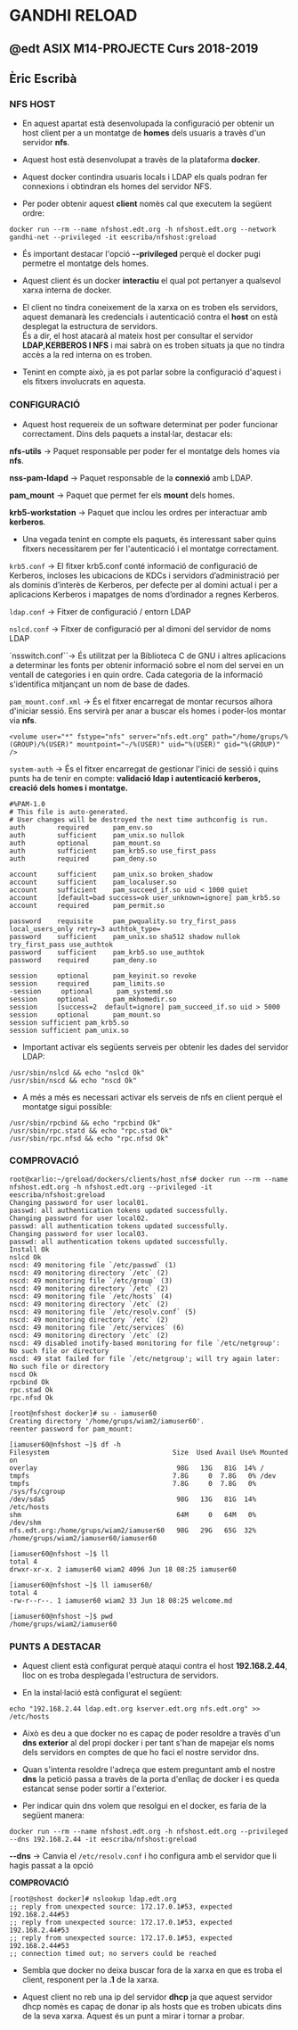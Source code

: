 # GANDHI RELOAD
## @edt ASIX M14-PROJECTE Curs 2018-2019
## Èric Escribà

### NFS HOST

* En aquest apartat està desenvolupada la configuració per obtenir un host client per a un montatge de **homes** dels usuaris a travès d'un servidor **nfs**.

* Aquest host està desenvolupat a travès de la plataforma **docker**.

* Aquest docker contindra usuaris locals i LDAP els quals podran fer connexions i obtindran els homes del servidor NFS.

* Per poder obtenir aquest **client** nomès cal que executem la següent ordre:

```
docker run --rm --name nfshost.edt.org -h nfshost.edt.org --network gandhi-net --privileged -it eescriba/nfshost:greload
```
* És important destacar l'opció **--privileged** perquè el docker pugi permetre el montatge dels homes.

* Aquest client és un docker **interactiu** el qual pot pertanyer a qualsevol xarxa interna de docker. 

* El client no tindra coneixement de la xarxa on es troben els servidors, aquest demanarà les credencials i autenticació contra el **host** on està desplegat la estructura de servidors.  
És a dir, el host atacarà al mateix host per consultar el servidor **LDAP,KERBEROS I NFS**  i mai sabrà on es troben situats ja que no tindra accès a la red interna on es troben. 

* Tenint en compte això, ja es pot parlar sobre la configuració d'aquest i els fitxers involucrats en aquesta.

### CONFIGURACIÓ

* Aquest host requereix de un software determinat per poder funcionar correctament. Dins dels paquets a instal·lar, destacar els:

**nfs-utils** -> Paquet responsable per poder fer el montatge dels homes via **nfs**.

**nss-pam-ldapd** -> Paquet responsable de la **connexió** amb LDAP.

**pam_mount** -> Paquet que permet fer els **mount** dels homes.

**krb5-workstation** -> Paquet que inclou les ordres per interactuar amb **kerberos**.


* Una vegada tenint en compte els paquets, és interessant saber quins fitxers necessitarem per fer l'autenticació i el montatge correctament. 

`krb5.conf` ->  El fitxer krb5.conf conté informació de configuració de Kerberos, incloses les ubicacions de KDCs i servidors d’administració per als dominis d’interès de Kerberos, per defecte per al domini actual i per a aplicacions Kerberos i mapatges de noms d’ordinador a regnes Kerberos.

`ldap.conf` -> Fitxer de configuració / entorn LDAP

`nslcd.conf` -> Fitxer de configuració per al dimoni del servidor de noms LDAP

`nsswitch.conf``->  És utilitzat per la Biblioteca C de GNU i altres aplicacions a determinar les fonts per obtenir informació sobre el nom del servei en un ventall de categories i en quin ordre. Cada categoria de la informació s'identifica mitjançant un nom de base de dades.

`pam_mount.conf.xml` -> És el fitxer encarregat de montar recursos alhora d'iniciar sessió. Ens servirà per anar a buscar els homes i poder-los montar via **nfs**.

```
<volume user="*" fstype="nfs" server="nfs.edt.org" path="/home/grups/%(GROUP)/%(USER)" mountpoint="~/%(USER)" uid="%(USER)" gid="%(GROUP)" />
```

`system-auth` -> És el fitxer encarregat de gestionar l'inici de sessió i quins punts ha de tenir en compte: **validació ldap i autenticació kerberos, creació dels homes i montatge.**

```
#%PAM-1.0
# This file is auto-generated.
# User changes will be destroyed the next time authconfig is run.
auth        required      pam_env.so
auth        sufficient    pam_unix.so nullok
auth        optional      pam_mount.so
auth        sufficient    pam_krb5.so use_first_pass
auth        required      pam_deny.so

account     sufficient    pam_unix.so broken_shadow
account     sufficient    pam_localuser.so
account     sufficient    pam_succeed_if.so uid < 1000 quiet
account     [default=bad success=ok user_unknown=ignore] pam_krb5.so
account     required      pam_permit.so

password    requisite     pam_pwquality.so try_first_pass local_users_only retry=3 authtok_type=
password    sufficient    pam_unix.so sha512 shadow nullok try_first_pass use_authtok
password    sufficient    pam_krb5.so use_authtok
password    required      pam_deny.so

session     optional      pam_keyinit.so revoke
session     required      pam_limits.so
-session     optional      pam_systemd.so
session     optional      pam_mkhomedir.so
session     [success=2  default=ignore] pam_succeed_if.so uid > 5000
session     optional      pam_mount.so
session sufficient pam_krb5.so
session sufficient pam_unix.so
```

* Important activar els següents serveis per obtenir les dades del servidor LDAP:

```
/usr/sbin/nslcd && echo "nslcd Ok"
/usr/sbin/nscd && echo "nscd Ok"
```

* A més a més es necessari activar els serveis de nfs en client perquè el montatge sigui possible:

```
/usr/sbin/rpcbind && echo "rpcbind Ok"
/usr/sbin/rpc.statd && echo "rpc.stad Ok"
/usr/sbin/rpc.nfsd && echo "rpc.nfsd Ok"
```


### COMPROVACIÓ

```
root@xarlio:~/greload/dockers/clients/host_nfs# docker run --rm --name nfshost.edt.org -h nfshost.edt.org --privileged -it eescriba/nfshost:greload
Changing password for user local01.
passwd: all authentication tokens updated successfully.
Changing password for user local02.
passwd: all authentication tokens updated successfully.
Changing password for user local03.
passwd: all authentication tokens updated successfully.
Install Ok
nslcd Ok
nscd: 49 monitoring file `/etc/passwd` (1)
nscd: 49 monitoring directory `/etc` (2)
nscd: 49 monitoring file `/etc/group` (3)
nscd: 49 monitoring directory `/etc` (2)
nscd: 49 monitoring file `/etc/hosts` (4)
nscd: 49 monitoring directory `/etc` (2)
nscd: 49 monitoring file `/etc/resolv.conf` (5)
nscd: 49 monitoring directory `/etc` (2)
nscd: 49 monitoring file `/etc/services` (6)
nscd: 49 monitoring directory `/etc` (2)
nscd: 49 disabled inotify-based monitoring for file `/etc/netgroup': No such file or directory
nscd: 49 stat failed for file `/etc/netgroup'; will try again later: No such file or directory
nscd Ok
rpcbind Ok
rpc.stad Ok
rpc.nfsd Ok

[root@nfshost docker]# su - iamuser60
Creating directory '/home/grups/wiam2/iamuser60'.
reenter password for pam_mount:

[iamuser60@nfshost ~]$ df -h
Filesystem                               Size  Used Avail Use% Mounted on
overlay                                   98G   13G   81G  14% /
tmpfs                                    7.8G     0  7.8G   0% /dev
tmpfs                                    7.8G     0  7.8G   0% /sys/fs/cgroup
/dev/sda5                                 98G   13G   81G  14% /etc/hosts
shm                                       64M     0   64M   0% /dev/shm
nfs.edt.org:/home/grups/wiam2/iamuser60   98G   29G   65G  32% /home/grups/wiam2/iamuser60/iamuser60

[iamuser60@nfshost ~]$ ll
total 4
drwxr-xr-x. 2 iamuser60 wiam2 4096 Jun 18 08:25 iamuser60

[iamuser60@nfshost ~]$ ll iamuser60/
total 4
-rw-r--r--. 1 iamuser60 wiam2 33 Jun 18 08:25 welcome.md

[iamuser60@nfshost ~]$ pwd
/home/grups/wiam2/iamuser60
```

### PUNTS A DESTACAR

* Aquest client està configurat perquè ataqui contra el host **192.168.2.44**, lloc on es troba desplegada l'estructura de servidors. 

* En la instal·lació està configurat el següent:

```
echo "192.168.2.44 ldap.edt.org kserver.edt.org nfs.edt.org" >> /etc/hosts
```

* Això es deu a que docker no es capaç de poder resoldre a travès d'un **dns exterior** al del propi docker i per tant s'han de mapejar els noms dels servidors en comptes de que ho faci el nostre servidor dns.

* Quan s'intenta resoldre l'adreça que estem preguntant amb el nostre **dns** la petició passa a travès de la porta d'enllaç de docker i es queda estancat sense poder sortir a l'exterior.

* Per indicar quin dns volem que resolgui en el docker, es faria de la següent manera:

```
docker run --rm --name nfshost.edt.org -h nfshost.edt.org --privileged --dns 192.168.2.44 -it eescriba/nfshost:greload
```

**--dns** -> Canvia el `/etc/resolv.conf` i ho configura amb el servidor que li hagis passat a la opció

**COMPROVACIÓ**

```
[root@shost docker]# nslookup ldap.edt.org        
;; reply from unexpected source: 172.17.0.1#53, expected 192.168.2.44#53
;; reply from unexpected source: 172.17.0.1#53, expected 192.168.2.44#53
;; reply from unexpected source: 172.17.0.1#53, expected 192.168.2.44#53
;; connection timed out; no servers could be reached

```


* Sembla que docker no deixa buscar fora de la xarxa en que es troba el client, responent per la **.1** de la xarxa. 

* Aquest client no reb una ip del servidor **dhcp** ja que aquest servidor dhcp nomès es capaç de donar ip als hosts que es troben ubicats dins de la seva xarxa. Aquest és un punt a mirar i tornar a probar.

